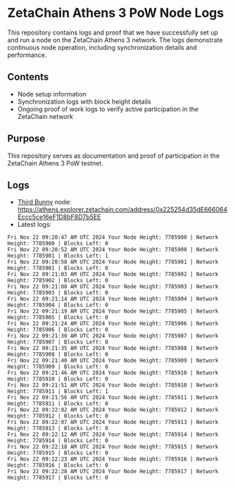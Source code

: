 # ZetaChain Athens 3 PoW Node Logs
This repository contains logs and proof that we have successfully set up and run a node on the ZetaChain Athens 3 network. The logs demonstrate continuous node operation, including synchronization details and performance.

## Contents
- Node setup information
- Synchronization logs with block height details
- Ongoing proof of work logs to verify active participation in the ZetaChain network

## Purpose
This repository serves as documentation and proof of participation in the ZetaChain Athens 3 PoW testnet.

## Logs

- [Third Bunny](https://thirdbunny.xyz/) node: https://athens.explorer.zetachain.com/address/0x225254d35dE666064Eccc5ce16eF1D8bF8D7b5EE
- Latest logs:
```
Fri Nov 22 09:20:47 AM UTC 2024 Your Node Height: 7785900 | Network Height: 7785900 | Blocks Left: 0
Fri Nov 22 09:20:52 AM UTC 2024 Your Node Height: 7785900 | Network Height: 7785901 | Blocks Left: 1
Fri Nov 22 09:20:58 AM UTC 2024 Your Node Height: 7785901 | Network Height: 7785901 | Blocks Left: 0
Fri Nov 22 09:21:03 AM UTC 2024 Your Node Height: 7785902 | Network Height: 7785902 | Blocks Left: 0
Fri Nov 22 09:21:08 AM UTC 2024 Your Node Height: 7785903 | Network Height: 7785903 | Blocks Left: 0
Fri Nov 22 09:21:14 AM UTC 2024 Your Node Height: 7785904 | Network Height: 7785904 | Blocks Left: 0
Fri Nov 22 09:21:19 AM UTC 2024 Your Node Height: 7785905 | Network Height: 7785905 | Blocks Left: 0
Fri Nov 22 09:21:24 AM UTC 2024 Your Node Height: 7785906 | Network Height: 7785906 | Blocks Left: 0
Fri Nov 22 09:21:30 AM UTC 2024 Your Node Height: 7785907 | Network Height: 7785907 | Blocks Left: 0
Fri Nov 22 09:21:35 AM UTC 2024 Your Node Height: 7785908 | Network Height: 7785908 | Blocks Left: 0
Fri Nov 22 09:21:40 AM UTC 2024 Your Node Height: 7785909 | Network Height: 7785909 | Blocks Left: 0
Fri Nov 22 09:21:46 AM UTC 2024 Your Node Height: 7785910 | Network Height: 7785910 | Blocks Left: 0
Fri Nov 22 09:21:51 AM UTC 2024 Your Node Height: 7785910 | Network Height: 7785911 | Blocks Left: 1
Fri Nov 22 09:21:56 AM UTC 2024 Your Node Height: 7785911 | Network Height: 7785911 | Blocks Left: 0
Fri Nov 22 09:22:02 AM UTC 2024 Your Node Height: 7785912 | Network Height: 7785912 | Blocks Left: 0
Fri Nov 22 09:22:07 AM UTC 2024 Your Node Height: 7785913 | Network Height: 7785913 | Blocks Left: 0
Fri Nov 22 09:22:12 AM UTC 2024 Your Node Height: 7785914 | Network Height: 7785914 | Blocks Left: 0
Fri Nov 22 09:22:18 AM UTC 2024 Your Node Height: 7785915 | Network Height: 7785915 | Blocks Left: 0
Fri Nov 22 09:22:23 AM UTC 2024 Your Node Height: 7785916 | Network Height: 7785916 | Blocks Left: 0
Fri Nov 22 09:22:28 AM UTC 2024 Your Node Height: 7785917 | Network Height: 7785917 | Blocks Left: 0
```
